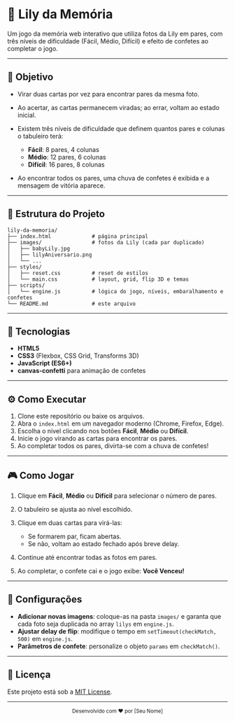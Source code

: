 # 🐶 Lily da Memória 

Um jogo da memória web interativo que utiliza fotos da Lily em pares, com três níveis de dificuldade (Fácil, Médio, Difícil) e efeito de confetes ao completar o jogo.

---

## 🎯 Objetivo

* Virar duas cartas por vez para encontrar pares da mesma foto.
* Ao acertar, as cartas permanecem viradas; ao errar, voltam ao estado inicial.
* Existem três níveis de dificuldade que definem quantos pares e colunas o tabuleiro terá:

  * **Fácil**: 8 pares, 4 colunas
  * **Médio**: 12 pares, 6 colunas
  * **Difícil**: 16 pares, 8 colunas
* Ao encontrar todos os pares, uma chuva de confetes é exibida e a mensagem de vitória aparece.

---

## 📂 Estrutura do Projeto

```
lily-da-memoria/
├── index.html             # página principal
├── images/                # fotos da Lily (cada par duplicado)
│   ├── babyLily.jpg
│   ├── lilyAniversario.png
│   └── ...
├── styles/
│   ├── reset.css          # reset de estilos
│   └── main.css           # layout, grid, flip 3D e temas
├── scripts/
│   └── engine.js          # lógica do jogo, níveis, embaralhamento e confetes
└── README.md              # este arquivo
```

---

## 🚀 Tecnologias

* **HTML5**
* **CSS3** (Flexbox, CSS Grid, Transforms 3D)
* **JavaScript (ES6+)**
* **canvas-confetti** para animação de confetes

---

## ⚙️ Como Executar

1. Clone este repositório ou baixe os arquivos.
2. Abra o `index.html` em um navegador moderno (Chrome, Firefox, Edge).
3. Escolha o nível clicando nos botões **Fácil**, **Médio** ou **Difícil**.
4. Inicie o jogo virando as cartas para encontrar os pares.
5. Ao completar todos os pares, divirta-se com a chuva de confetes!

---

## 🎮 Como Jogar

1. Clique em **Fácil**, **Médio** ou **Difícil** para selecionar o número de pares.
2. O tabuleiro se ajusta ao nível escolhido.
3. Clique em duas cartas para virá-las:

   * Se formarem par, ficam abertas.
   * Se não, voltam ao estado fechado após breve delay.
4. Continue até encontrar todas as fotos em pares.
5. Ao completar, o confete cai e o jogo exibe: **Você Venceu!**

---

## 🔧 Configurações

* **Adicionar novas imagens**: coloque-as na pasta `images/` e garanta que cada foto seja duplicada no array `lilys` em `engine.js`.
* **Ajustar delay de flip**: modifique o tempo em `setTimeout(checkMatch, 500)` em `engine.js`.
* **Parâmetros de confete**: personalize o objeto `params` em `checkMatch()`.

---

## 📄 Licença

Este projeto está sob a [MIT License](LICENSE).

---
<div align="center">
  <small>Desenvolvido com ❤️ por [Seu Nome]</small>
</div>

